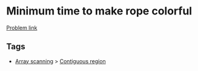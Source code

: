 # Minimum time to make rope colorful

[Problem link](https://leetcode.com/problems/minimum-time-to-make-rope-colorful/)

## Tags

* [Array scanning](/README.md#Array_scanning) > [Contiguous region](/README.md#Array_scanning-Contiguous_region)

